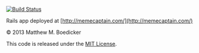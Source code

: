 [![Build Status](https://travis-ci.org/mmb/meme_captain_web.png)](https://travis-ci.org/mmb/meme_captain_web)

Rails app deployed at [http://memecaptain.com/](http://memecaptain.com/)

&copy; 2013 Matthew M. Boedicker

This code is released under the [MIT License](http://www.opensource.org/licenses/MIT).
